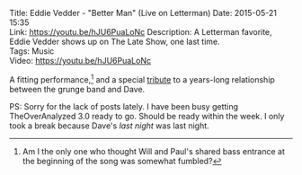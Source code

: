 Title: Eddie Vedder - "Better Man" (Live on Letterman)
Date: 2015-05-21 15:35  
Link: https://youtu.be/hJU6PuaLoNc
Description: A Letterman favorite, Eddie Vedder shows up on The Late Show, one last time.  
Tags: Music  
Video: https://youtu.be/hJU6PuaLoNc  

A fitting performance,[^1] and a special [tribute][1] to a years-long relationship between the grunge band and Dave.

PS: Sorry for the lack of posts lately. I have been busy getting TheOverAnalyzed 3.0 ready to go. Should be ready within the week. I only took a break because Dave's *last night* was last night.

[^1]: Am I the only one who thought Will and Paul's shared bass entrance at the beginning of the song was somewhat fumbled?

[1]: http://www.fivehorizons.com/tour/vg/dave.shtml "A Brief History of
Pearl Jam & David Letterman"